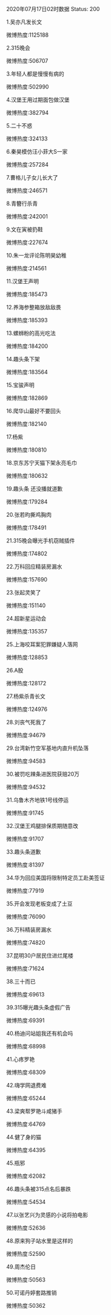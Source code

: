 2020年07月17日02时数据
Status: 200

1.吴亦凡发长文

微博热度:1125188

2.315晚会

微博热度:506707

3.年轻人都是慢慢有病的

微博热度:502990

4.汉堡王用过期面包做汉堡

微博热度:382794

5.二十不惑

微博热度:324133

6.秦昊模仿汪小菲大S一家

微博热度:257284

7.曹格儿子女儿长大了

微博热度:246571

8.青簪行杀青

微博热度:242001

9.文在寅被扔鞋

微博热度:227674

10.朱一龙评论陈明昊幼稚

微博热度:214561

11.汉堡王声明

微博热度:185473

12.养海参整箱放敌敌畏

微博热度:185393

13.螺蛳粉的高光吃法

微博热度:184200

14.趣头条下架

微博热度:183564

15.宝骏声明

微博热度:182869

16.爬华山最好不要回头

微博热度:182140

17.杨紫

微博热度:180810

18.京东苏宁天猫下架永亮毛巾

微博热度:180632

19.趣头条 还没播就道歉

微博热度:179284

20.张若昀撕鸡胸肉

微博热度:178491

21.315晚会曝光手机窃贼插件

微博热度:174802

22.万科回应精装房漏水

微博热度:157690

23.张起灵笑了

微博热度:151140

24.超新星运动会

微博热度:135357

25.上海咬耳案犯罪嫌疑人落网

微博热度:128853

26.A股

微博热度:128172

27.杨紫杀青长文

微博热度:124976

28.刘丧气死我了

微博热度:94679

29.台湾新竹空军基地内直升机坠落

微博热度:94583

30.被罚吃辣条进医院获赔20万

微博热度:94532

31.乌鲁木齐地铁1号线停运

微博热度:91745

32.汉堡王鸡腿排保质期随意改

微博热度:91707

33.趣头条道歉

微博热度:81397

34.华为回应美国将限制特定员工赴美签证

微博热度:77919

35.开会发现老板变成了土豆

微博热度:76090

36.万科精装房漏水

微博热度:74820

37.昆明30户居民住进烂尾楼

微博热度:71624

38.三十而已

微博热度:69613

39.315曝光趣头条虚假广告

微博热度:69391

40.杨迪问站姐我还有机会吗

微博热度:68998

41.心疼罗艳

微博热度:68309

42.嗨学网退费难

微博热度:65244

43.梁爽帮罗艳斗咸猪手

微博热度:64769

44.健了身的猫

微博热度:64395

45.瓶邪

微博热度:62082

46.趣头条被315点名后暴跌

微博热度:54534

47.以张艺兴为灵感的小说将拍电影

微博热度:52636

48.原来狗子站水里是这样的

微博热度:52590

49.周杰伦日

微博热度:50563

50.可诺丹婷套路推销

微博热度:50362

